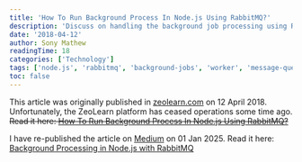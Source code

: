```yaml
---
title: 'How To Run Background Process In Node.js Using RabbitMQ?'
description: 'Discuss on handling the background job processing using RabbitMQ in Node.js project with code examples.'
date: '2018-04-12'
author: Sony Mathew
readingTime: 18
categories: ['Technology']
tags: ['node.js', 'rabbitmq', 'background-jobs', 'worker', 'message-queues', 'amqp']
toc: false
---
```


This article was originally published in [zeolearn.com](https://www.zeolearn.com/) on 12 April 2018. Unfortunately, the ZeoLearn platform has ceased operations some time ago.
<br/> <s> Read it here: [How To Run Background Process In Node.js Using RabbitMQ?](https://www.zeolearn.com/magazine/background-processing-in-node-js) </s>


I have re-published the article on [Medium](https://medium.com/) on 01 Jan 2025. Read it here: [Background Processing in Node.js with RabbitMQ](https://medium.com/@sonymathew/background-processing-in-node-js-with-rabbitmq-a605ebba9b63)
